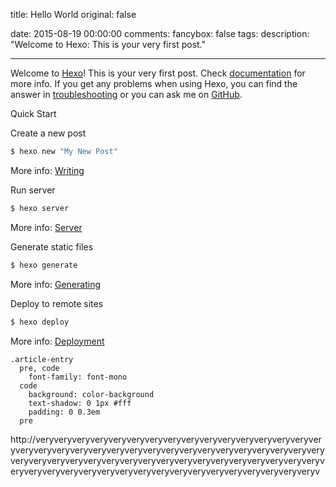 title: Hello World
original: false

date: 2015-08-19 00:00:00
comments: 
fancybox: false
tags:
description: "Welcome to Hexo: This is your very first post."

---
Welcome to [Hexo](http://hexo.io/)! This is your very first post. Check [documentation](http://hexo.io/docs/) for more info. If you get any problems when using Hexo, you can find the answer in [troubleshooting](http://hexo.io/docs/troubleshooting.html) or you can ask me on [GitHub](https://github.com/hexojs/hexo/issues).

<!-- more -->

Quick Start

Create a new post

``` bash
$ hexo new "My New Post"
```

More info: [Writing](http://hexo.io/docs/writing.html)

Run server

``` bash
$ hexo server
```

More info: [Server](http://hexo.io/docs/server.html)

Generate static files

``` bash
$ hexo generate
```

More info: [Generating](http://hexo.io/docs/generating.html)

Deploy to remote sites

``` bash
$ hexo deploy
```

More info: [Deployment](http://hexo.io/docs/deployment.html)

``` 
.article-entry
  pre, code
    font-family: font-mono
  code
    background: color-background
    text-shadow: 0 1px #fff
    padding: 0 0.3em
  pre
 ```

 http://veryveryveryveryveryveryveryveryveryveryveryveryveryveryveryveryveryveryveryveryveryveryveryveryveryveryveryveryveryveryveryveryveryveryveryveryveryveryveryveryveryveryveryveryveryveryveryveryveryveryveryveryveryveryveryveryveryveryveryveryveryveryveryveryveryveryveryv

 <i class="fa fa-fort-awesome"></i>